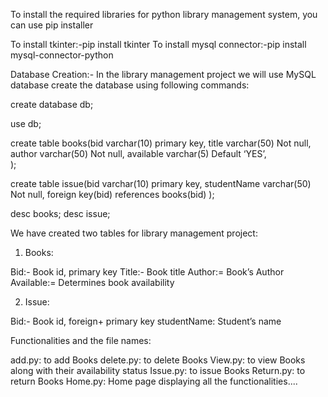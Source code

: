 
To install the required libraries for python library management system, you can use pip installer

To install tkinter:-pip install tkinter
To install mysql connector:-pip install mysql-connector-python


Database Creation:-
In the library management project we will use MySQL database create the database using following commands:

create database db;
 
use db;
 
create table books(bid varchar(10) primary key,
  title varchar(50) Not null,
  author varchar(50) Not null,
  available varchar(5) Default ‘YES’,  
  );
 
create table issue(bid varchar(10) primary key,
 studentName varchar(50) Not null,
 foreign key(bid) references books(bid)
 );
 
desc books;
desc issue;


We have created two tables for library management project:

1. Books:

Bid:- Book id, primary key
Title:- Book title
Author:= Book’s Author
Available:= Determines book availability

2. Issue:

Bid:- Book id, foreign+ primary key
studentName: Student’s name


Functionalities and the file names:

add.py: to add Books
delete.py: to delete Books
View.py: to view Books along with their availability status
Issue.py: to issue Books
Return.py: to return Books
Home.py: Home page displaying all the functionalities....
